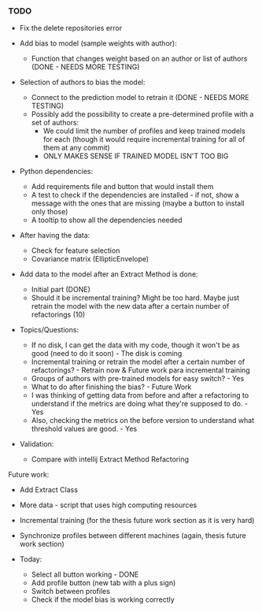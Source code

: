 ### TODO

- Fix the delete repositories error
- Add bias to model (sample weights with author):
  - Function that changes weight based on an author or list of authors (DONE - NEEDS MORE TESTING)
- Selection of authors to bias the model:
  - Connect to the prediction model to retrain it (DONE - NEEDS MORE TESTING)
  - Possibly add the possibility to create a pre-determined profile with a set of authors:
    - We could limit the number of profiles and keep trained models for each (though it would require incremental training for all of them at any commit)
    - ONLY MAKES SENSE IF TRAINED MODEL ISN'T TOO BIG
- Python dependencies:
  - Add requirements file and button that would install them
  - A test to check if the dependencies are installed - if not, show a message with the ones that are missing (maybe a button to install only those)
  - A tooltip to show all the dependencies needed
- After having the data:
  - Check for feature selection
  - Covariance matrix (EllipticEnvelope)
- Add data to the model after an Extract Method is done:
  - Initial part (DONE)
  - Should it be incremental training? Might be too hard. Maybe just retrain the model with the new data after a certain number of refactorings (10)

- Topics/Questions:
  - If no disk, I can get the data with my code, though it won't be as good (need to do it soon) - The disk is coming
  - Incremental training or retrain the model after a certain number of refactorings? - Retrain now & Future work para incremental training
  - Groups of authors with pre-trained models for easy switch? - Yes
  - What to do after finishing the bias? - Future Work
  - I was thinking of getting data from before and after a refactoring to understand if the metrics are doing what they're supposed to do. - Yes
  - Also, checking the metrics on the before version to understand what threshold values are good. - Yes

- Validation:
  - Compare with intellij Extract Method Refactoring

Future work:
- Add Extract Class
- More data - script that uses high computing resources
- Incremental training (for the thesis future work section as it is very hard)
- Synchronize profiles between different machines (again, thesis future work section)

- Today:
  - Select all button working - DONE
  - Add profile button (new tab with a plus sign)
  - Switch between profiles
  - Check if the model bias is working correctly
